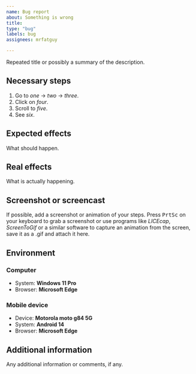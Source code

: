 ```yaml
---
name: Bug report
about: Something is wrong
title: 
type: "bug"
labels: bug
assignees: mrfatguy

---
```


Repeated title or possibly a summary of the description.

## Necessary steps

1. Go to _one_ → _two_ → _three_.
2. Click on _four_.
3. Scroll to _five_.
4. See _six_.

## Expected effects

What should happen.

## Real effects

What is actually happening.

## Screenshot or screencast

If possible, add a screenshot or animation of your steps. Press <kbd>PrtSc</kbd> on your keyboard to grab a screenshot or use programs like _LICEcap_, _ScreenToGif_ or a similar software to capture an animation from the screen, save it as a .gif and attach it here.

## Environment

### Computer

- System: **Windows 11 Pro**
- Browser: **Microsoft Edge**

### Mobile device

- Device: **Motorola moto g84 5G**
- System: **Android 14**
- Browser: **Microsoft Edge**

## Additional information

Any additional information or comments, if any.